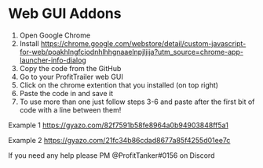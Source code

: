 # Web GUI Addons
1. Open Google Chrome
2. Install https://chrome.google.com/webstore/detail/custom-javascript-for-web/poakhlngfciodnhlhhgnaaelnpjljija?utm_source=chrome-app-launcher-info-dialog
3. Copy the code from the GitHub
4. Go to your ProfitTrailer web GUI
5. Click on the chrome extention that you installed (on top right)
6. Paste the code in and save it
7. To use more than one just follow steps 3-6 and paste after the first bit of code with a line between them!

Example 1 https://gyazo.com/82f7591b58fe8964a0b94903848ff5a1

Example 2 https://gyazo.com/21fc34b86cdad8677a85f4255d01ee7c

If you need any help please PM @ProfitTanker#0156 on Discord

